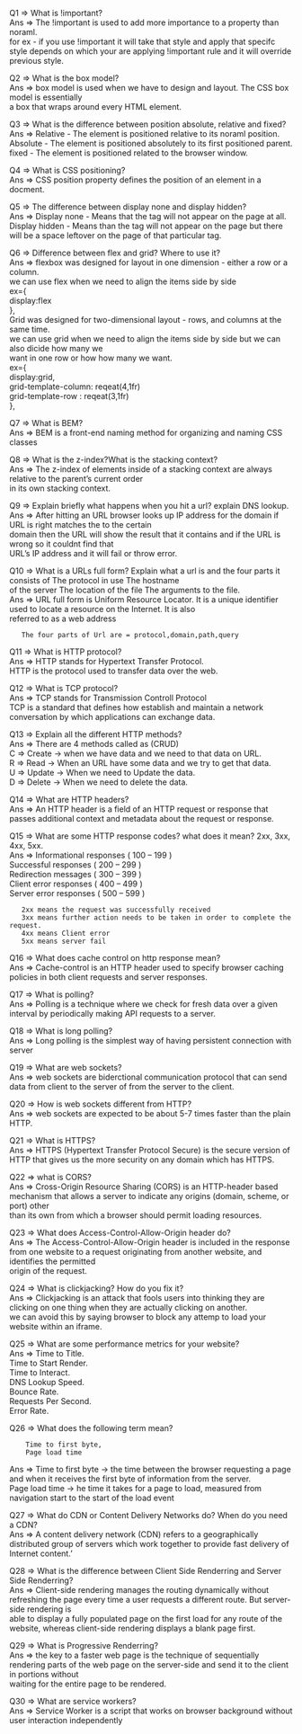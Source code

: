<p class="has-line-data" data-line-start="0" data-line-end="4">Q1 =&gt; What is !important?<br>
Ans =&gt; The !important is used  to add more importance to a property than noraml.<br>
for ex - if you use !important it will take that style and apply that specifc<br>
style depends on which your are applying !important rule and it will override previous style.</p>
<p class="has-line-data" data-line-start="5" data-line-end="8">Q2 =&gt; What is the box model?<br>
Ans =&gt; box model is used when we have to design and layout. The CSS box model is essentially<br>
a box that wraps around every HTML element.</p>
<p class="has-line-data" data-line-start="9" data-line-end="13">Q3 =&gt; What is the difference between position absolute, relative and fixed?<br>
Ans =&gt; Relative - The element is positioned relative to its noraml position.<br>
Absolute - The element is positioned absolutely to its first positioned parent.<br>
fixed - The element is positioned related to the browser window.</p>
<p class="has-line-data" data-line-start="14" data-line-end="16">Q4 =&gt; What is CSS positioning?<br>
Ans =&gt; CSS position property defines the position of an element in a docment.</p>
<p class="has-line-data" data-line-start="17" data-line-end="21">Q5 =&gt; The difference between display none and display hidden?<br>
Ans =&gt; Display none - Means that the tag will not appear on the page at all.<br>
Display hidden - Means than the tag will not appear on the page but there<br>
will be a space leftover on the page of that particular tag.</p>
<p class="has-line-data" data-line-start="22" data-line-end="36">Q6 =&gt; Difference between flex and grid? Where to use it?<br>
Ans =&gt; flexbox was designed for layout in one dimension - either a row or a column.<br>
we can use flex when we need to align the items side by side<br>
ex={<br>
display:flex<br>
},<br>
Grid was designed for two-dimensional layout - rows, and columns at the same time.<br>
we can use grid when we need to align the items side by side but we can also dicide how many we<br>
want in one row or how how many we want.<br>
ex={<br>
display:grid,<br>
grid-template-column: reqeat(4,1fr)<br>
grid-template-row : reqeat(3,1fr)<br>
},</p>
<p class="has-line-data" data-line-start="37" data-line-end="39">Q7 =&gt; What is BEM?<br>
Ans =&gt; BEM is a front-end naming method for organizing and naming CSS classes</p>
<p class="has-line-data" data-line-start="40" data-line-end="43">Q8 =&gt; What is the z-index?What is the stacking context?<br>
Ans =&gt; The z-index of elements inside of a stacking context are always relative to the parent’s current order<br>
in its own stacking context.</p>
<p class="has-line-data" data-line-start="44" data-line-end="48">Q9 =&gt; Explain briefly what happens when you hit a url? explain DNS lookup.<br>
Ans =&gt; After hitting an URL browser looks up IP address for the domain if URL is right matches the to the certain<br>
domain then the URL will show the result that it contains and  if the URL is wrong so it couldnt find that<br>
URL’s IP address and it will fail or throw error.</p>
<p class="has-line-data" data-line-start="49" data-line-end="53">Q10 =&gt; What is a URLs full form? Explain what a url is and the four parts it consists of The protocol in use The hostname<br>
of the server The location of the file The arguments to the file.<br>
Ans =&gt; URL full form is Uniform Resource Locator. It is a unique identifier used to locate a resource on the Internet. It is also<br>
referred to as a web address</p>
<pre><code>   The four parts of Url are = protocol,domain,path,query
</code></pre>
<p class="has-line-data" data-line-start="56" data-line-end="59">Q11 =&gt; What is HTTP protocol?<br>
Ans =&gt; HTTP stands for Hypertext Transfer Protocol.<br>
HTTP is the protocol used to transfer data over the web.</p>
<p class="has-line-data" data-line-start="60" data-line-end="63">Q12 =&gt; What is TCP protocol?<br>
Ans =&gt; TCP stands for Transmission Controll Protocol<br>
TCP is a standard that defines how establish and maintain a network conversation by which applications can exchange data.</p>
<p class="has-line-data" data-line-start="64" data-line-end="70">Q13 =&gt; Explain all the different HTTP methods?<br>
Ans =&gt;  There are 4 methods called as (CRUD)<br>
C =&gt; Create -&gt; when we have data and we need to that data on URL.<br>
R =&gt; Read -&gt; When an URL have some data and we try to get that data.<br>
U =&gt; Update -&gt; When we need to Update the data.<br>
D =&gt; Delete -&gt; When we need to delete the data.</p>
<p class="has-line-data" data-line-start="71" data-line-end="73">Q14 =&gt; What are HTTP headers?<br>
Ans =&gt; An HTTP header is a field of an HTTP request or response that passes additional context and metadata about the request or response.</p>
<p class="has-line-data" data-line-start="74" data-line-end="80">Q15 =&gt; What are some HTTP response codes? what does it mean? 2xx, 3xx, 4xx, 5xx.<br>
Ans =&gt; Informational responses ( 100 – 199 )<br>
Successful responses ( 200 – 299 )<br>
Redirection messages ( 300 – 399 )<br>
Client error responses ( 400 – 499 )<br>
Server error responses ( 500 – 599 )</p>
<pre><code>   2xx means the request was successfully received
   3xx means further action needs to be taken in order to complete the request.
   4xx means Client error
   5xx means server fail
</code></pre>
<p class="has-line-data" data-line-start="86" data-line-end="88">Q16 =&gt;  What does cache control on http response mean?<br>
Ans =&gt;  Cache-control is an HTTP header used to specify browser caching policies in both client requests and server responses.</p>
<p class="has-line-data" data-line-start="89" data-line-end="91">Q17 =&gt; What is polling?<br>
Ans =&gt; Polling is a technique where we check for fresh data over a given interval by periodically making API requests to a server.</p>
<p class="has-line-data" data-line-start="92" data-line-end="94">Q18 =&gt; What is long polling?<br>
Ans =&gt; Long polling is the simplest way of having persistent connection with server</p>
<p class="has-line-data" data-line-start="95" data-line-end="97">Q19 =&gt; What are web sockets?<br>
Ans =&gt; web sockets are biderctional communication protocol that can send data from client to the server of from the server to the client.</p>
<p class="has-line-data" data-line-start="98" data-line-end="100">Q20 =&gt; How is web sockets different from HTTP?<br>
Ans =&gt; web sockets are expected to be about 5-7 times faster than the plain HTTP.</p>
<p class="has-line-data" data-line-start="101" data-line-end="103">Q21 =&gt; What is HTTPS?<br>
Ans =&gt; HTTPS (Hypertext Transfer Protocol Secure) is the secure version of HTTP that gives us the more security on any domain which has HTTPS.</p>
<p class="has-line-data" data-line-start="104" data-line-end="107">Q22 =&gt; what is CORS?<br>
Ans =&gt; Cross-Origin Resource Sharing (CORS) is an HTTP-header based mechanism that allows a server to indicate any origins (domain, scheme, or port) other<br>
than its own from which a browser should permit loading resources.</p>
<p class="has-line-data" data-line-start="108" data-line-end="111">Q23 =&gt; What does Access-Control-Allow-Origin header do?<br>
Ans =&gt; The Access-Control-Allow-Origin header is included in the response from one website to a request originating from another website, and identifies the permitted<br>
origin of the request.</p>
<p class="has-line-data" data-line-start="112" data-line-end="115">Q24 =&gt; What is clickjacking? How do you fix it?<br>
Ans =&gt; Clickjacking is an attack that fools users into thinking they are clicking on one thing when they are actually clicking on another.<br>
we can avoid this by saying browser to block any attemp to load your website within an iframe.</p>
<p class="has-line-data" data-line-start="116" data-line-end="124">Q25 =&gt; What are some performance metrics for your website?<br>
Ans =&gt; Time to Title.<br>
Time to Start Render.<br>
Time to Interact.<br>
DNS Lookup Speed.<br>
Bounce Rate.<br>
Requests Per Second.<br>
Error Rate.</p>
<p class="has-line-data" data-line-start="125" data-line-end="126">Q26 =&gt;  What does the following term mean?</p>
<pre><code>    Time to first byte,
    Page load time   
</code></pre>
<p class="has-line-data" data-line-start="130" data-line-end="132">Ans =&gt; Time to first byte -&gt; the time between the browser requesting a page and when it receives the first byte of information from the server.<br>
Page load time -&gt; he time it takes for a page to load, measured from navigation start to the start of the load event</p>
<p class="has-line-data" data-line-start="133" data-line-end="135">Q27 =&gt; What do CDN or Content Delivery Networks do? When do you need a CDN?<br>
Ans =&gt; A content delivery network (CDN) refers to a geographically distributed group of servers which work together to provide fast delivery of Internet content.’</p>
<p class="has-line-data" data-line-start="136" data-line-end="139">Q28 =&gt; What is the difference between Client Side Renderring and Server Side Renderring?<br>
Ans =&gt; Client-side rendering manages the routing dynamically without refreshing the page every time a user requests a different route. But server-side rendering is<br>
able to display a fully populated page on the first load for any route of the website, whereas client-side rendering displays a blank page first.</p>
<p class="has-line-data" data-line-start="140" data-line-end="143">Q29 =&gt; What is Progressive Renderring?<br>
Ans =&gt; the key to a faster web page is the technique of sequentially rendering parts of the web page on the server-side and send it to the client in portions without<br>
waiting for the entire page to be rendered.</p>
<p class="has-line-data" data-line-start="144" data-line-end="146">Q30 =&gt; What are service workers?<br>
Ans =&gt; Service Worker is a script that works on browser background without user interaction independently</p>
